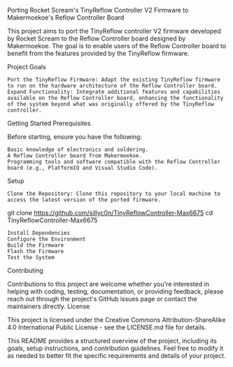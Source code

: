 Porting Rocket Scream's TinyReflow Controller V2 Firmware to Makermoekoe's Reflow Controller Board

This project aims to port the TinyReflow controller V2 firmware developed by Rocket Scream to the Reflow Controller board designed by Makermoekoe. The goal is to enable users of the Reflow Controller board to benefit from the features provided by the TinyReflow firmware.

Project Goals

    Port the TinyReflow Firmware: Adapt the existing TinyReflow firmware to run on the hardware architecture of the Reflow Controller board.
    Expand Functionality: Integrate additional features and capabilities available on the Reflow Controller board, enhancing the functionality of the system beyond what was originally offered by the TinyReflow controller.

Getting Started
Prerequisites

Before starting, ensure you have the following:

    Basic knowledge of electronics and soldering.
    A Reflow Controller board from Makermoekoe.
    Programming tools and software compatible with the Reflow Controller board (e.g., PlatformIO and Visual Studio Code).

Setup

    Clone the Repository: Clone this repository to your local machine to access the latest version of the ported firmware.

git clone https://github.com/sillyc0n/TinyReflowController-Max6675
cd TinyReflowController-Max6675

    Install Dependencies
    Configure the Environment
    Build the Firmware
    Flash the Firmware
    Test the System

Contributing

Contributions to this project are welcome whether you're interested in helping with coding, testing, documentation, or providing feedback, please reach out through the project's GitHub issues page or contact the maintainers directly.
License

This project is licensed under the Creative Commons Attribution-ShareAlike 4.0 International Public
License - see the LICENSE.md file for details.

This README provides a structured overview of the project, including its goals, setup instructions, and contribution guidelines. Feel free to modify it as needed to better fit the specific requirements and details of your project.